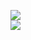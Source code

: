 [![](https://img.shields.io/badge/Made%20With-Github%20Spray-lightgrey.svg?style=for-the-badge&logo=github)](https://github.com/Annihil/github-spray#25162)  
[![](https://i.imgur.com/2DrTn0Z.gif)](https://github.com/Annihil/github-spray)